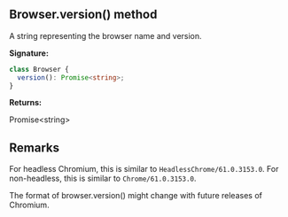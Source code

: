 ## Browser.version() method

A string representing the browser name and version.

**Signature:**

```typescript
class Browser {
  version(): Promise<string>;
}
```

**Returns:**

Promise&lt;string&gt;

## Remarks

For headless Chromium, this is similar to `HeadlessChrome/61.0.3153.0`. For non-headless, this is similar to `Chrome/61.0.3153.0`.

The format of browser.version() might change with future releases of Chromium.
